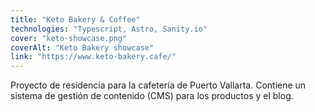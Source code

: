 ```yaml
---
title: "Keto Bakery & Coffee"
technologies: "Typescript, Astro, Sanity.io"
cover: "keto-showcase.png"
coverAlt: "Keto Bakery showcase"
link: "https://www.keto-bakery.cafe/"
---
```

Proyecto de residencia para la cafetería de Puerto Vallarta. Contiene un sistema de gestión de contenido (CMS) para los productos y el blog.